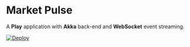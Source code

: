 Market Pulse
============

A **Play** application with **Akka** back-end and **WebSocket** event streaming.

[![Deploy](https://www.herokucdn.com/deploy/button.png)](https://heroku.com/deploy)

